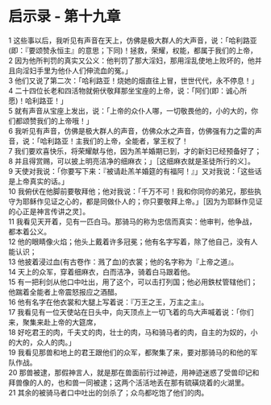 # 启示录 - 第十九章
  
 1 这些事以后，我听见有声音在天上，仿佛是极大群人的大声音，说：「哈利路亚(即：『要颂赞永恒主』的意思；下同)！拯救，荣耀，权能，都属于我们的上帝，  
 2 因为他所判罚的真实又公义：他判罚了那大淫妇，那用淫乱使地上败坏的，他并且向淫妇手里为他仆人们伸流血的冤。」  
 3 他们又说了第二次：「哈利路亚！烧她的烟直往上冒，世世代代，永不停息！」  
 4 二十四位长老和四活物就俯伏敬拜那坐宝座的上帝，说：「阿们(即：诚心所愿)！哈利路亚！」  
 5 就有声音从宝座上发出，说：「上帝的众仆人哪，一切敬畏他的，小的大的，你们都颂赞我们的上帝哦！」  
 6 我听见有声音，仿佛是极大群人的声音，仿佛众水之声音，仿佛强有力之雷的声音，说：「哈利路亚！主我们的上帝，全能者，掌王权了！  
 7 我们要欢喜快乐，将荣耀献与他，因为羔羊婚期已到，才的新妇已经预备好了；  
 8 并且得赏赐，可以披上明亮洁净的细麻衣；」［这细麻衣就是圣徒所行的义］。  
 9 天使对我说：「你要写下来：『被请赴羔羊婚筵的有福阿！』」又对我说：「这些话是上帝真实的话。」  
 10 我俯伏在他脚前要敬拜他；他对我说：「千万不可！我和你同你的弟兄，那些执守为耶稣作见证之心的，都是同做仆人的；你只要敬拜上帝。」［因为为耶稣作见证的心正是神言传讲之灵］。  
 11 我看见天开着，见有一匹白马。那骑马的称为忠信而真实：他审判，他争战，都本着公义。  
 12 他的眼睛像火焰；他头上戴着许多冠冕；他有名字写着，除了他自己，没有人能认识；  
 13 他披着浸过血(有古卷作：溅了血)的衣裳；他的名字称为『上帝之道』。  
 14 天上的众军，穿着细麻衣，白而洁净，骑着白马跟着他。  
 15 有一把利剑从他口中吐出，用了这个，可以击打列国；他必用鉄杖管辖他们；他踹着全能者上帝震怒报应之酒醋。  
 16 他有名字在他衣裳和大腿上写着说：『万王之王，万主之主』。  
 17 我看见有一位天使站在日头中，向天顶点上一切飞着的鸟大声喊着说：「你们来，聚集来赴上帝的大筵席，  
 18 好吃君王的肉，千夫丈的肉，壮士的肉，马和骑马者的肉，自主的为奴的，小的大的，众人的肉。」  
 19 我看见那兽和地上的君王跟他们的众军，都聚集了来，要对那骑马的和他的军队作战。  
 20 那兽被逮，那假神言人，就是那在兽面前行过神迹，用神迹迷惑了受兽印记和拜兽像的人的，也和兽一同被逮；这两个活活地丢在那有硫磺烧着的火湖里。  
 21 其余的被骑马者口中吐出的剑杀了；众鸟都吃饱了他们的肉。